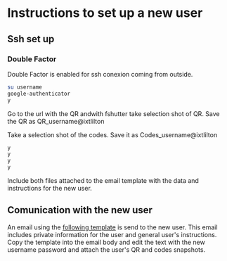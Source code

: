 # Instructions to set up a new user

## Ssh set up

### Double Factor

Double Factor is enabled for ssh conexion coming from outside.

```bash
su username
google-authenticator
y
```

Go to the url with the QR andwith fshutter take selection shot of QR.
Save the QR as QR_username@ixtlilton

Take a selection shot of the codes. Save it as Codes_username@ixtlilton

```bash
y
y
y
y
```

Include both files attached to the email template with the data and instructions for the new user.

## Comunication with the new user

An email using the [following template](email_new_user.md) is send to the new user. This email includes private
information for the user and general user's instructions. Copy the template into the email body and
edit the text with the new username password and attach the user's QR and codes snapshots.
